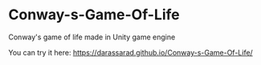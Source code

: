 # Conway-s-Game-Of-Life
Conway's game of life made in Unity game engine


You can try it here:
https://darassarad.github.io/Conway-s-Game-Of-Life/
